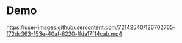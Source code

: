 # Demo
https://user-images.githubusercontent.com/72142540/126702765-f72dc363-153e-40af-8220-ffda17f14cab.mp4

